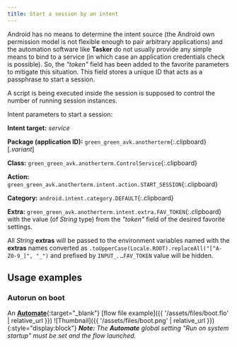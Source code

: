 ```yaml
---
title: Start a session by an intent
---
```

Android has no means to determine the intent source
(the Android own permission model is not flexible enough to pair arbitrary applications)
and the automation software like **Tasker**
do not usually provide any simple means to bind to a service
(in which case an application credentials check is possible).
So, the *"token"* field has been added to the favorite parameters
to mitigate this situation. This field stores a unique ID
that acts as a passphrase to start a session.

A script is being executed inside the session
is supposed to control the number of running session instances.

Intent parameters to start a session:

**Intent target:** *service*

**Package (application ID):**
`green_green_avk.anotherterm`{:.clipboard}[.*variant*]

**Class:**
`green_green_avk.anotherterm.ControlService`{:.clipboard}

**Action:**
`green_green_avk.anotherterm.intent.action.START_SESSION`{:.clipboard}

**Category:**
`android.intent.category.DEFAULT`{:.clipboard}

**Extra:**
`green_green_avk.anotherterm.intent.extra.FAV_TOKEN`{:.clipboard}<br/>
with the value (of *String* type) from the *"token"* field of the desired favorite settings.

All *String* **extras** will be passed to the environment variables named
with the **extras** names converted as
`.toUpperCase(Locale.ROOT).replaceAll("[^A-Z0-9_]", "_")`
and prefixed by `INPUT_`. `…FAV_TOKEN` value will be hidden.

## Usage examples

### Autorun on boot

An [**Automate**](https://llamalab.com/automate/){:target="_blank"} [flow file example]({{ '/assets/files/boot.flo' | relative_url }})
![Thumbnail]({{ '/assets/files/boot.png' | relative_url }}){:style="display:block"}
***Note:** The **Automate** global setting "Run on system startup" must be set and the flow launched.*
